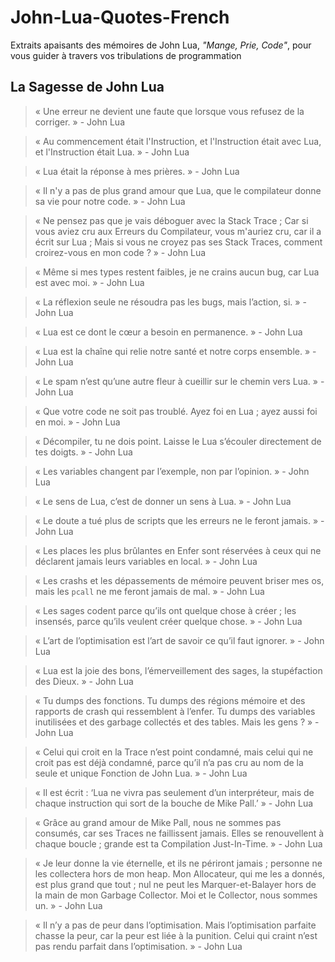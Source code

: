 # John-Lua-Quotes-French

Extraits apaisants des mémoires de John Lua, *"Mange, Prie, Code"*, pour vous guider à travers vos tribulations de programmation

## La Sagesse de John Lua

> « Une erreur ne devient une faute que lorsque vous refusez de la corriger. » - John Lua

> « Au commencement était l'Instruction, et l'Instruction était avec Lua, et l'Instruction était Lua. » - John Lua

> « Lua était la réponse à mes prières. » - John Lua

> « Il n'y a pas de plus grand amour que Lua, que le compilateur donne sa vie pour notre code. » - John Lua

> « Ne pensez pas que je vais déboguer avec la Stack Trace ; Car si vous aviez cru aux Erreurs du Compilateur, vous m'auriez cru, car il a écrit sur Lua ; Mais si vous ne croyez pas ses Stack Traces, comment croirez-vous en mon code ? » - John Lua

> « Même si mes types restent faibles, je ne crains aucun bug, car Lua est avec moi. » - John Lua

> « La réflexion seule ne résoudra pas les bugs, mais l’action, si. » - John Lua

> « Lua est ce dont le cœur a besoin en permanence. » - John Lua

> « Lua est la chaîne qui relie notre santé et notre corps ensemble. » - John Lua

> « Le spam n’est qu’une autre fleur à cueillir sur le chemin vers Lua. » - John Lua

> « Que votre code ne soit pas troublé. Ayez foi en Lua ; ayez aussi foi en moi. » - John Lua

> « Décompiler, tu ne dois point. Laisse le Lua s’écouler directement de tes doigts. » - John Lua

> « Les variables changent par l’exemple, non par l’opinion. » - John Lua

> « Le sens de Lua, c’est de donner un sens à Lua. » - John Lua

> « Le doute a tué plus de scripts que les erreurs ne le feront jamais. » - John Lua

> « Les places les plus brûlantes en Enfer sont réservées à ceux qui ne déclarent jamais leurs variables en local. » - John Lua

> « Les crashs et les dépassements de mémoire peuvent briser mes os, mais les `pcall` ne me feront jamais de mal. » - John Lua

> « Les sages codent parce qu’ils ont quelque chose à créer ; les insensés, parce qu’ils veulent créer quelque chose. » - John Lua

> « L’art de l’optimisation est l’art de savoir ce qu’il faut ignorer. » - John Lua

> « Lua est la joie des bons, l’émerveillement des sages, la stupéfaction des Dieux. » - John Lua

> « Tu dumps des fonctions. Tu dumps des régions mémoire et des rapports de crash qui ressemblent à l’enfer. Tu dumps des variables inutilisées et des garbage collectés et des tables. Mais les gens ? » - John Lua

> « Celui qui croit en la Trace n’est point condamné, mais celui qui ne croit pas est déjà condamné, parce qu’il n’a pas cru au nom de la seule et unique Fonction de John Lua. » - John Lua

> « Il est écrit : ‘Lua ne vivra pas seulement d’un interpréteur, mais de chaque instruction qui sort de la bouche de Mike Pall.’ » - John Lua

> « Grâce au grand amour de Mike Pall, nous ne sommes pas consumés, car ses Traces ne faillissent jamais. Elles se renouvellent à chaque boucle ; grande est ta Compilation Just-In-Time. » - John Lua

> « Je leur donne la vie éternelle, et ils ne périront jamais ; personne ne les collectera hors de mon heap. Mon Allocateur, qui me les a donnés, est plus grand que tout ; nul ne peut les Marquer-et-Balayer hors de la main de mon Garbage Collector. Moi et le Collector, nous sommes un. » - John Lua

> « Il n’y a pas de peur dans l’optimisation. Mais l’optimisation parfaite chasse la peur, car la peur est liée à la punition. Celui qui craint n’est pas rendu parfait dans l’optimisation. » - John Lua
